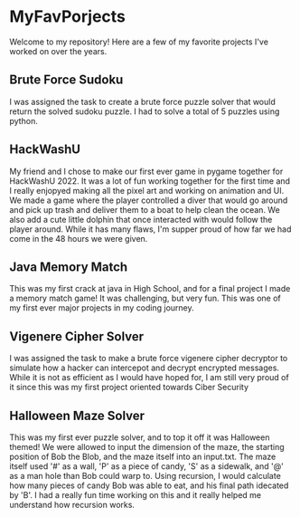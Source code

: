 # MyFavPorjects
Welcome to my repository! Here are a few of my favorite projects I've worked on over the years.
## Brute Force Sudoku
I was assigned the task to create a brute force puzzle solver that would return the solved sudoku puzzle. I had to solve a total of 5 puzzles using python.
## HackWashU
My friend and I chose to make our first ever game in pygame together for HackWashU 2022. It was a lot of fun working together for the first time and I really enjopyed making all the pixel art and working on animation and UI. We made a game where the player controlled a diver that would go around and pick up trash and deliver them to a boat to help clean the ocean. We also add a cute little dolphin that once interacted with would follow the player around. While it has many flaws, I'm supper proud of how far we had come in the 48 hours we were given.
## Java Memory Match
This was my first crack at java in High School, and for a final project I made a memory match game! It was challenging, but very fun. This was one of my first ever major projects in my coding journey.
## Vigenere Cipher Solver
I was assigned the task to make a brute force vigenere cipher decryptor to simulate how a hacker can intercepot and decrypt encrypted messages. While it is not as efficient as I would have hoped for, I am still very proud of it since this was my first project oriented towards Ciber Security
## Halloween Maze Solver
This was my first ever puzzle solver, and to top it off it was Halloween themed! We were allowed to input the dimension of the maze, the starting position of Bob the Blob, and the maze itself into an input.txt. The maze itself used '#' as a wall, 'P' as a piece of candy, 'S' as a sidewalk, and '@' as a man hole than Bob could warp to. Using recursion, I would calculate how many pieces of candy Bob was able to eat, and his final path idecated by 'B'. I had a really fun time working on this and it really helped me understand how recursion works.
